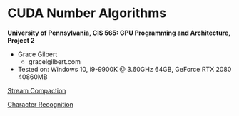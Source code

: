 CUDA Number Algorithms
======================

**University of Pennsylvania, CIS 565: GPU Programming and Architecture, Project 2**

* Grace Gilbert
  * gracelgilbert.com
* Tested on: Windows 10, i9-9900K @ 3.60GHz 64GB, GeForce RTX 2080 40860MB

[Stream Compaction](/Project2-Stream-Compaction/README.md)

[Character Recognition](/Project2-Character-Recognition/README.md)


